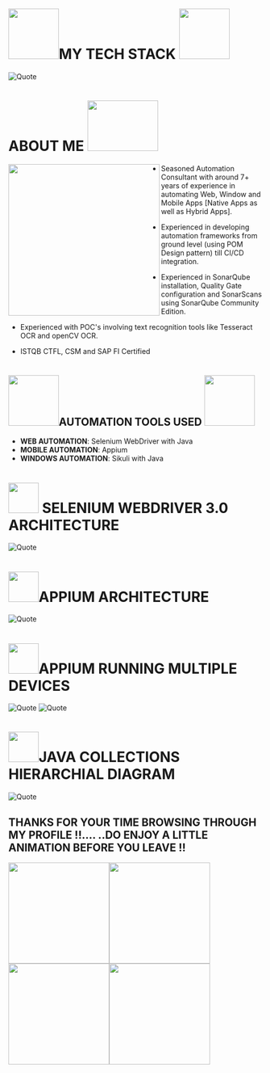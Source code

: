 # <img src="https://64.media.tumblr.com/71e1702411ca3039cceaa118a794db16/3311c1a9f6cfa858-28/s1280x1920/325369f753ea076ec6ff13af2fb1f273c28fe1f0.gif" width="100" height="100">MY TECH STACK <img src="https://64.media.tumblr.com/71e1702411ca3039cceaa118a794db16/3311c1a9f6cfa858-28/s1280x1920/325369f753ea076ec6ff13af2fb1f273c28fe1f0.gif" width="100" height="100">
![Quote](https://drive.google.com/uc?export=view&id=1lYlhk9vm23JZEBnZ1_byORmRsiYRfbuz)

# **ABOUT ME**  <img src="https://mir-s3-cdn-cf.behance.net/project_modules/disp/cd1c9a80364113.5cdec491b07d9.gif" width="140" height="100">


<img src="https://www.esds.co.in/blog/wp-content/uploads/2019/11/rpa-robotic-process-automation.gif.pagespeed.ce_.pYfraY_2na.gif" width="300" height="300" align="left">

 - Seasoned Automation Consultant with around 7+ years of experience in
   automating Web, Window and Mobile Apps [Native Apps as well as Hybrid
   Apps].

 - Experienced in developing automation frameworks from ground level
   (using POM Design pattern) till CI/CD integration.
 
 - Experienced in SonarQube installation, Quality Gate configuration and SonarScans using SonarQube Community Edition.
 - Experienced with POC's involving text recognition tools like Tesseract OCR and openCV OCR.
 - ISTQB CTFL, CSM and SAP FI Certified
#
## <img src="https://i.redd.it/bevylwbyo6n41.gif" width="100" height="100" >AUTOMATION TOOLS USED <img src="https://i.imgur.com/3axHHQM.gif" width="100" height="100">
- **WEB AUTOMATION**: Selenium WebDriver with Java
- **MOBILE AUTOMATION**: Appium
- **WINDOWS AUTOMATION**: Sikuli with Java

# <img src="https://www.psychicguild.com/wp-content/plugins/tarot-games/public/img/game-crystal-ball-before.gif" width="60" height="60"> SELENIUM WEBDRIVER 3.0 ARCHITECTURE
![Quote](https://1.bp.blogspot.com/-uPfkaIRurCg/XpqpEIehxyI/AAAAAAAAJNc/DpFcdD95FWoGCEuvzPrG1rpX34r42IdZwCLcBGAsYHQ/s1600/1.png)

# <img src="https://www.psychicguild.com/wp-content/plugins/tarot-games/public/img/game-crystal-ball-before.gif" width="60" height="60">APPIUM ARCHITECTURE
![Quote](https://www.upgrad.com/blog/wp-content/uploads/2020/06/Appium-Architecture.jpg)

# <img src="https://www.psychicguild.com/wp-content/plugins/tarot-games/public/img/game-crystal-ball-before.gif" width="60" height="60">APPIUM RUNNING MULTIPLE DEVICES
![Quote](https://raw.githubusercontent.com/saucelabs/sample-app-mobile/main/docs/assets/android-overview.gif) ![Quote](https://raw.githubusercontent.com/saucelabs/sample-app-mobile/main/docs/assets/ios-overview.gif)

# <img src="https://www.psychicguild.com/wp-content/plugins/tarot-games/public/img/game-crystal-ball-before.gif" width="60" height="60">JAVA COLLECTIONS HIERARCHIAL DIAGRAM
![Quote](https://drive.google.com/uc?export=view&id=1hv3EEiG_TQkyRhr3HSbwd79NRMNyz5U9)


## THANKS FOR YOUR TIME BROWSING THROUGH MY PROFILE !!.... ..DO ENJOY A LITTLE ANIMATION BEFORE YOU LEAVE !!
<img src="https://25.media.tumblr.com/75a8b5f7b6fb6c69dd618a5df329dfd1/tumblr_mx0cni5ZNa1qkjjfoo1_500.gif" width="200" height="200"><img src="https://i.imgur.com/GJdG8SA.gif" width="200" height="200"> <img src="https://i.pinimg.com/originals/99/11/1e/99111ea62037f78a706459c88cce5b0b.gif" width="200" height="200"><img src="https://i.imgur.com/QgIxwv6.gif" width="200" height="200"> 
